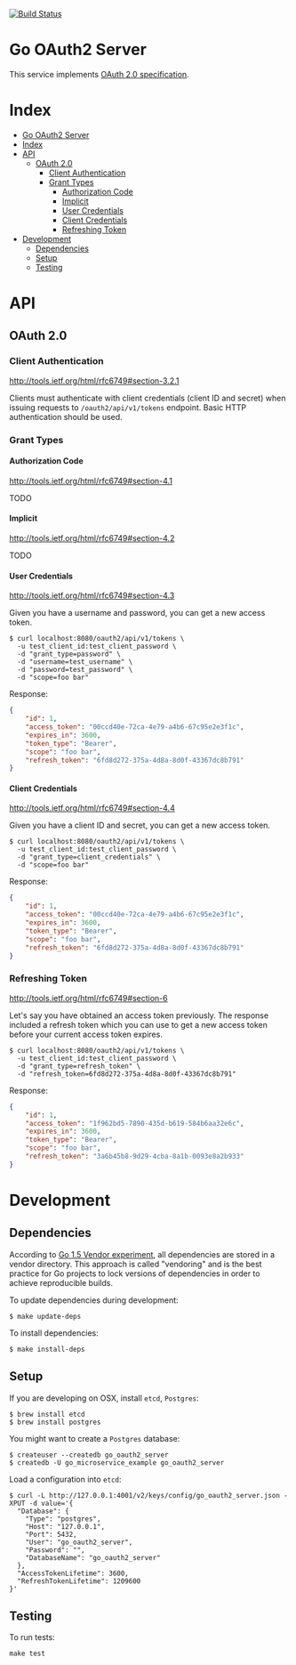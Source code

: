 [![Build Status](https://travis-ci.org/RichardKnop/go-oauth2-server.svg?branch=master "Build Status")](https://travis-ci.org/RichardKnop/go-oauth2-server)

# Go OAuth2 Server

This service implements [OAuth 2.0 specification](http://tools.ietf.org/html/rfc6749#section-4.3).

# Index

* [Go OAuth2 Server](#go-oauth2-server)
* [Index](#index)
* [API](#api)
  * [OAuth 2.0](#oauth-20)
    * [Client Authentication](#client-authorization)
    * [Grant Types](#grant-types)
      * [Authorization Code](#authorization-code)
      * [Implicit](#implicit)
      * [User Credentials](#user-credentials)
      * [Client Credentials](#client-credentials)
      * [Refreshing Token](#refreshing-token)
* [Development](#development)
  * [Dependencies](#dependencies)
  * [Setup](#setup)
  * [Testing](#Testing)

# API

## OAuth 2.0

### Client Authentication

http://tools.ietf.org/html/rfc6749#section-3.2.1

Clients must authenticate with client credentials (client ID and secret) when issuing requests to `/oauth2/api/v1/tokens` endpoint. Basic HTTP authentication should be used.

### Grant Types

#### Authorization Code

http://tools.ietf.org/html/rfc6749#section-4.1

TODO

#### Implicit

http://tools.ietf.org/html/rfc6749#section-4.2

TODO

#### User Credentials

http://tools.ietf.org/html/rfc6749#section-4.3

Given you have a username and password, you can get a new access token.

```
$ curl localhost:8080/oauth2/api/v1/tokens \
  -u test_client_id:test_client_password \
  -d "grant_type=password" \
  -d "username=test_username" \
  -d "password=test_password" \
  -d "scope=foo bar"
```

Response:

```json
{
    "id": 1,
    "access_token": "00ccd40e-72ca-4e79-a4b6-67c95e2e3f1c",
    "expires_in": 3600,
    "token_type": "Bearer",
    "scope": "foo bar",
    "refresh_token": "6fd8d272-375a-4d8a-8d0f-43367dc8b791"
}
```

#### Client Credentials

http://tools.ietf.org/html/rfc6749#section-4.4

Given you have a client ID and secret, you can get a new access token.

```
$ curl localhost:8080/oauth2/api/v1/tokens \
  -u test_client_id:test_client_password \
  -d "grant_type=client_credentials" \
  -d "scope=foo bar"
```

Response:

```json
{
    "id": 1,
    "access_token": "00ccd40e-72ca-4e79-a4b6-67c95e2e3f1c",
    "expires_in": 3600,
    "token_type": "Bearer",
    "scope": "foo bar",
    "refresh_token": "6fd8d272-375a-4d8a-8d0f-43367dc8b791"
}
```

### Refreshing Token

http://tools.ietf.org/html/rfc6749#section-6

Let's say you have obtained an access token previously. The response included a refresh token which you can use to get a new access token before your current access token expires.

```
$ curl localhost:8080/oauth2/api/v1/tokens \
  -u test_client_id:test_client_password \
  -d "grant_type=refresh_token" \
  -d "refresh_token=6fd8d272-375a-4d8a-8d0f-43367dc8b791"
```

Response:

```json
{
    "id": 1,
    "access_token": "1f962bd5-7890-435d-b619-584b6aa32e6c",
    "expires_in": 3600,
    "token_type": "Bearer",
    "scope": "foo bar",
    "refresh_token": "3a6b45b8-9d29-4cba-8a1b-0093e8a2b933"
}
```

# Development

## Dependencies

According to [Go 1.5 Vendor experiment](https://docs.google.com/document/d/1Bz5-UB7g2uPBdOx-rw5t9MxJwkfpx90cqG9AFL0JAYo), all dependencies are stored in a vendor directory. This approach is called "vendoring" and is the best practice for Go projects to lock versions of dependencies in order to achieve reproducible builds.

To update dependencies during development:

```
$ make update-deps
```

To install dependencies:

```
$ make install-deps
```

## Setup

If you are developing on OSX, install `etcd`, `Postgres`:

```
$ brew install etcd
$ brew install postgres
```

You might want to create a `Postgres` database:

```
$ createuser --createdb go_oauth2_server
$ createdb -U go_microservice_example go_oauth2_server
```

Load a configuration into `etcd`:

```
$ curl -L http://127.0.0.1:4001/v2/keys/config/go_oauth2_server.json -XPUT -d value='{
  "Database": {
    "Type": "postgres",
    "Host": "127.0.0.1",
    "Port": 5432,
    "User": "go_oauth2_server",
    "Password": "",
    "DatabaseName": "go_oauth2_server"
  },
  "AccessTokenLifetime": 3600,
  "RefreshTokenLifetime": 1209600
}'
```

## Testing

To run tests:

```
make test
```

